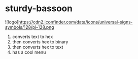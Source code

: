 # sturdy-bassoon
![logo]https://cdn2.iconfinder.com/data/icons/universal-signs-symbols/128/pi-128.png
1. converts text to hex
2. then converts hex to binary
3. then converts hex to text
4. has a cool menu

